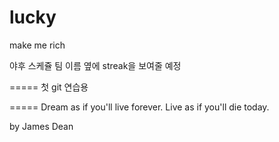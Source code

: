 lucky
=====

make me rich

야후 스케쥴 팀 이름 옆에 streak을 보여줄 예정

=====
첫 git 연습용

=====
Dream as if you'll live forever. Live as if you'll die today.

by James Dean
